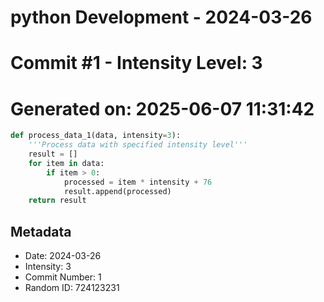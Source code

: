﻿# python Development - 2024-03-26
# Commit #1 - Intensity Level: 3
# Generated on: 2025-06-07 11:31:42
```python
def process_data_1(data, intensity=3):
    '''Process data with specified intensity level'''
    result = []
    for item in data:
        if item > 0:
            processed = item * intensity + 76
            result.append(processed)
    return result
```
## Metadata
- Date: 2024-03-26
- Intensity: 3
- Commit Number: 1
- Random ID: 724123231
